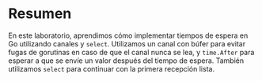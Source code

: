 # Resumen

En este laboratorio, aprendimos cómo implementar tiempos de espera en Go utilizando canales y `select`. Utilizamos un canal con búfer para evitar fugas de gorutinas en caso de que el canal nunca se lea, y `time.After` para esperar a que se envíe un valor después del tiempo de espera. También utilizamos `select` para continuar con la primera recepción lista.
